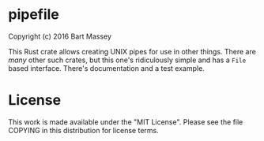 # pipefile
Copyright (c) 2016 Bart Massey

This Rust crate allows creating UNIX pipes for use in other
things. There are *many* other such crates, but this one's
ridiculously simple and has a `File` based
interface. There's documentation and a test example.

# License

This work is made available under the "MIT License".
Please see the file COPYING in this distribution for
license terms.
